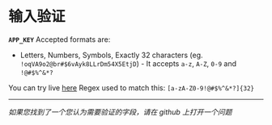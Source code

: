 # 输入验证

__`APP_KEY`__ Accepted formats are:

- Letters, Numbers, Symbols, Exactly 32 characters (eg. `!oqVA9o2@br#$6vAyk8LLrDm54X5EtjD`) - It accepts `a-z`, `A-Z`, `0-9` and `!@#$%^&*?`

You can try live [here](https://regex101.com/r/OR879w/1) Regex used to match this: `[a-zA-Z0-9!@#$%^&*?]{32}`

---

_如果您找到了一个您认为需要验证的字段，请在 github 上打开一个问题_
